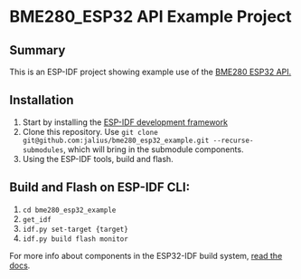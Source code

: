 # BME280_ESP32 API Example Project
## Summary
This is an ESP-IDF project showing example use of the [BME280 ESP32 API.](https://github.com/jalius/bme280_esp32/)

## Installation
1. Start by installing the [ESP-IDF development framework](https://docs.espressif.com/projects/esp-idf/en/stable/esp32/get-started/index.html)
2. Clone this repository. Use `git clone git@github.com:jalius/bme280_esp32_example.git --recurse-submodules`, which will bring in the submodule components.
4. Using the ESP-IDF tools, build and flash.

## Build and Flash on ESP-IDF CLI:
1. `cd bme280_esp32_example`
2. `get_idf`
3. `idf.py set-target {target}`
4. `idf.py build flash monitor`


For more info about components in the ESP32-IDF build system, [read the docs](https://docs.espressif.com/projects/esp-idf/en/stable/esp32/api-guides/build-system.html).
